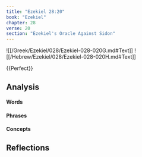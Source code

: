 ```yaml
---
title: "Ezekiel 28:20"
book: "Ezekiel"
chapter: 28
verse: 20
section: "Ezekiel's Oracle Against Sidon"
---
```

![[/Greek/Ezekiel/028/Ezekiel-028-020G.md#Text]]
![[/Hebrew/Ezekiel/028/Ezekiel-028-020H.md#Text]]

{{Perfect}}

## Analysis

#### Words

#### Phrases

#### Concepts

## Reflections
